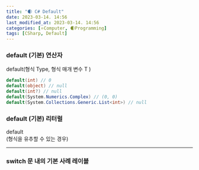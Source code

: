 ```yaml
---
title: "🌒 C# Default"
date: 2023-03-14. 14:56
last_modified_at: 2023-03-14. 14:56
categories: [⭐Computer, 🌒Programming]
tags: [CSharp, Default]
---
```


### default (기본) 연산자

default(형식 Type, 형식 매개 변수 T  )  

```cs
default(int) // 0
default(object) // null
default(int?) // null
default(System.Numerics.Complex) // (0, 0)
default(System.Collections.Generic.List<int>) // null
```

### default (기본) 리터럴

default  
(형식을 유추할 수 있는 경우)  

---

### switch 문 내의 기본 사례 레이블  
